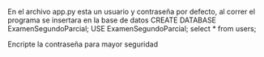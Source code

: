 En el archivo app.py esta un usuario y contraseña por defecto, al correr el programa se insertara en la base de datos 
CREATE DATABASE ExamenSegundoParcial;
USE ExamenSegundoParcial;
select * from users;

Encripte la contraseña para mayor seguridad
